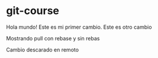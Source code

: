# git-course
Hola mundo! Este es mi primer cambio. 
Este es otro cambio


Mostrando pull con rebase y sin rebas

Cambio descarado en remoto
